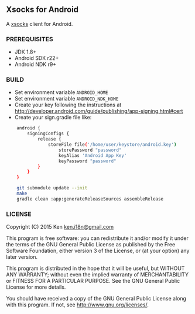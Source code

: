 ## Xsocks for Android

A [xsocks](https://github.com/lparam/xsocks) client for Android.

### PREREQUISITES

* JDK 1.8+
* Android SDK r22+
* Android NDK r9+

### BUILD

* Set environment variable `ANDROID_HOME`
* Set environment variable `ANDROID_NDK_HOME`
* Create your key following the instructions at http://developer.android.com/guide/publishing/app-signing.html#cert
* Create your sign.gradle file like:
```bash
    android {
        signingConfigs {
            release {
                storeFile file('/home/user/keystore/android.key')
                    storePassword "password"
                    keyAlias 'Android App Key'
                    keyPassword "password"
            }
        }
    }
```
```bash
    git submodule update --init
    make
    gradle clean :app:generateReleaseSources assembleRelease
```

### LICENSE

Copyright (C) 2015 Ken <ken.i18n@gmail.com>

This program is free software: you can redistribute it and/or modify
it under the terms of the GNU General Public License as published by
the Free Software Foundation, either version 3 of the License, or
(at your option) any later version.

This program is distributed in the hope that it will be useful,
but WITHOUT ANY WARRANTY; without even the implied warranty of
MERCHANTABILITY or FITNESS FOR A PARTICULAR PURPOSE.  See the
GNU General Public License for more details.

You should have received a copy of the GNU General Public License
along with this program. If not, see <http://www.gnu.org/licenses/>.
